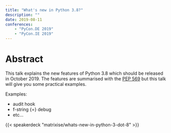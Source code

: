 ```yaml
---
title: "What's new in Python 3.8?"
description: ""
date: 2019-08-11
conferences:
    - "PyCon.DE 2019"
    - "PyCon.IE 2019"
---
```


# Abstract

This talk explains the new features of Python 3.8 which should be released in
October 2019. The features are summarised with the [PEP
569](https://www.python.org/dev/peps/pep-0569/) but this talk will give you some
practical examples.

Examples:

* audit hook
* f-string {=} debug
* etc...

{{< speakerdeck "matrixise/whats-new-in-python-3-dot-8" >}}

